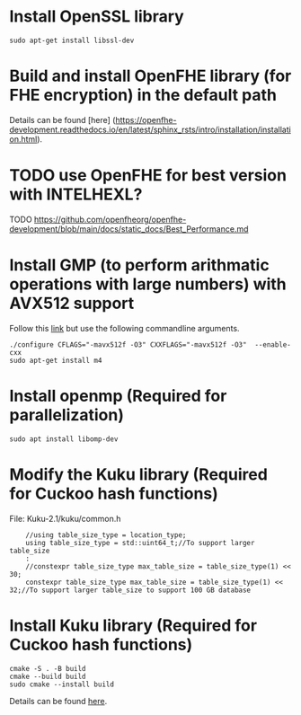 # Install OpenSSL library
```
sudo apt-get install libssl-dev
```

# Build and install OpenFHE library (for FHE encryption) in the default path

Details can be found [here] (https://openfhe-development.readthedocs.io/en/latest/sphinx_rsts/intro/installation/installation.html).

# TODO use OpenFHE for best version with INTELHEXL?

TODO
https://github.com/openfheorg/openfhe-development/blob/main/docs/static_docs/Best_Performance.md

# Install GMP (to perform arithmatic operations with large numbers) with AVX512 support

Follow this [link](https://gmplib.org/manual/Installing-GMP) but use the following commandline arguments.
```
./configure CFLAGS="-mavx512f -O3" CXXFLAGS="-mavx512f -O3"  --enable-cxx
sudo apt-get install m4
```

# Install openmp (Required for parallelization)
```
sudo apt install libomp-dev
```

# Modify the Kuku library (Required for Cuckoo hash functions)
File: Kuku-2.1/kuku/common.h
```
    //using table_size_type = location_type;
    using table_size_type = std::uint64_t;//To support larger table_size
    :
    //constexpr table_size_type max_table_size = table_size_type(1) << 30;
    constexpr table_size_type max_table_size = table_size_type(1) << 32;//To support larger table_size to support 100 GB database
```


# Install Kuku library (Required for Cuckoo hash functions)
```
cmake -S . -B build
cmake --build build
sudo cmake --install build
```
Details can be found [here](https://github.com/microsoft/Kuku.git).